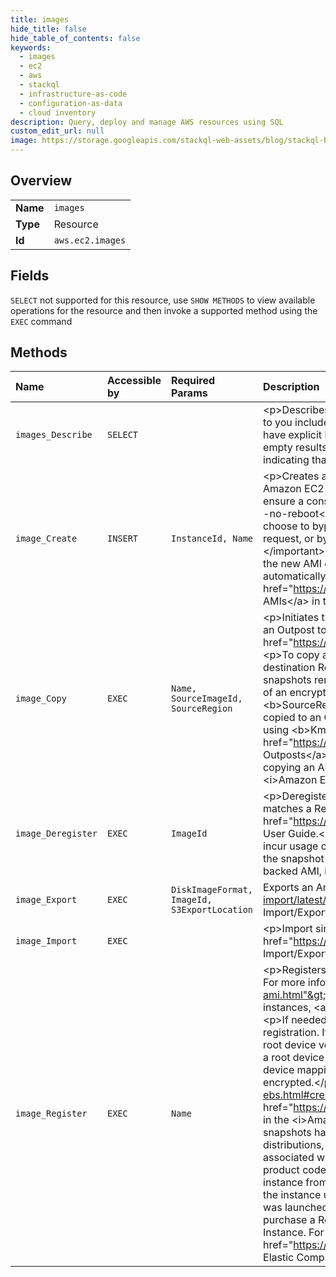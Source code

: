 ```yaml
---
title: images
hide_title: false
hide_table_of_contents: false
keywords:
  - images
  - ec2
  - aws    
  - stackql
  - infrastructure-as-code
  - configuration-as-data
  - cloud inventory
description: Query, deploy and manage AWS resources using SQL
custom_edit_url: null
image: https://storage.googleapis.com/stackql-web-assets/blog/stackql-blog-post-featured-image.png
---
```

  
    

## Overview
<table><tbody>
<tr><td><b>Name</b></td><td><code>images</code></td></tr>
<tr><td><b>Type</b></td><td>Resource</td></tr>
<tr><td><b>Id</b></td><td><code>aws.ec2.images</code></td></tr>
</tbody></table>

## Fields
`SELECT` not supported for this resource, use `SHOW METHODS` to view available operations for the resource and then invoke a supported method using the `EXEC` command  
## Methods
| Name | Accessible by | Required Params | Description |
|:-----|:--------------|:----------------|:------------|
| `images_Describe` | `SELECT` |  | &lt;p&gt;Describes the specified images (AMIs, AKIs, and ARIs) available to you or all of the images available to you.&lt;/p&gt; &lt;p&gt;The images available to you include public images, private images that you own, and private images owned by other Amazon Web Services accounts for which you have explicit launch permissions.&lt;/p&gt; &lt;p&gt;Recently deregistered images appear in the returned results for a short interval and then return empty results. After all instances that reference a deregistered AMI are terminated, specifying the ID of the image will eventually return an error indicating that the AMI ID cannot be found.&lt;/p&gt; |
| `image_Create` | `INSERT` | `InstanceId, Name` | &lt;p&gt;Creates an Amazon EBS-backed AMI from an Amazon EBS-backed instance that is either running or stopped.&lt;/p&gt; &lt;p&gt;By default, when Amazon EC2 creates the new AMI, it reboots the instance so that it can take snapshots of the attached volumes while data is at rest, in order to ensure a consistent state. You can set the &lt;code&gt;NoReboot&lt;/code&gt; parameter to &lt;code&gt;true&lt;/code&gt; in the API request, or use the &lt;code&gt;--no-reboot&lt;/code&gt; option in the CLI to prevent Amazon EC2 from shutting down and rebooting the instance.&lt;/p&gt; &lt;important&gt; &lt;p&gt;If you choose to bypass the shutdown and reboot process by setting the &lt;code&gt;NoReboot&lt;/code&gt; parameter to &lt;code&gt;true&lt;/code&gt; in the API request, or by using the &lt;code&gt;--no-reboot&lt;/code&gt; option in the CLI, we can't guarantee the file system integrity of the created image.&lt;/p&gt; &lt;/important&gt; &lt;p&gt;If you customized your instance with instance store volumes or Amazon EBS volumes in addition to the root device volume, the new AMI contains block device mapping information for those volumes. When you launch an instance from this new AMI, the instance automatically launches with those additional volumes.&lt;/p&gt; &lt;p&gt;For more information, see &lt;a href="https://docs.aws.amazon.com/AWSEC2/latest/UserGuide/creating-an-ami-ebs.html"&gt;Creating Amazon EBS-Backed Linux AMIs&lt;/a&gt; in the &lt;i&gt;Amazon Elastic Compute Cloud User Guide&lt;/i&gt;.&lt;/p&gt; |
| `image_Copy` | `EXEC` | `Name, SourceImageId, SourceRegion` | &lt;p&gt;Initiates the copy of an AMI. You can copy an AMI from one Region to another, or from a Region to an Outpost. You can't copy an AMI from an Outpost to a Region, from one Outpost to another, or within the same Outpost. To copy an AMI to another partition, see &lt;a href="https://docs.aws.amazon.com/AWSEC2/latest/APIReference/API_CreateStoreImageTask.html"&gt;CreateStoreImageTask&lt;/a&gt;.&lt;/p&gt; &lt;p&gt;To copy an AMI from one Region to another, specify the source Region using the &lt;b&gt;SourceRegion&lt;/b&gt; parameter, and specify the destination Region using its endpoint. Copies of encrypted backing snapshots for the AMI are encrypted. Copies of unencrypted backing snapshots remain unencrypted, unless you set &lt;code&gt;Encrypted&lt;/code&gt; during the copy operation. You cannot create an unencrypted copy of an encrypted backing snapshot.&lt;/p&gt; &lt;p&gt;To copy an AMI from a Region to an Outpost, specify the source Region using the &lt;b&gt;SourceRegion&lt;/b&gt; parameter, and specify the ARN of the destination Outpost using &lt;b&gt;DestinationOutpostArn&lt;/b&gt;. Backing snapshots copied to an Outpost are encrypted by default using the default encryption key for the Region, or a different key that you specify in the request using &lt;b&gt;KmsKeyId&lt;/b&gt;. Outposts do not support unencrypted snapshots. For more information, &lt;a href="https://docs.aws.amazon.com/AWSEC2/latest/UserGuide/snapshots-outposts.html#ami"&gt; Amazon EBS local snapshots on Outposts&lt;/a&gt; in the &lt;i&gt;Amazon Elastic Compute Cloud User Guide&lt;/i&gt;.&lt;/p&gt; &lt;p&gt;For more information about the prerequisites and limits when copying an AMI, see &lt;a href="https://docs.aws.amazon.com/AWSEC2/latest/UserGuide/CopyingAMIs.html"&gt;Copying an AMI&lt;/a&gt; in the &lt;i&gt;Amazon Elastic Compute Cloud User Guide&lt;/i&gt;.&lt;/p&gt; |
| `image_Deregister` | `EXEC` | `ImageId` | &lt;p&gt;Deregisters the specified AMI. After you deregister an AMI, it can't be used to launch new instances.&lt;/p&gt; &lt;p&gt;If you deregister an AMI that matches a Recycle Bin retention rule, the AMI is retained in the Recycle Bin for the specified retention period. For more information, see &lt;a href="https://docs.aws.amazon.com/AWSEC2/latest/UserGuide/recycle-bin.html"&gt;Recycle Bin&lt;/a&gt; in the Amazon Elastic Compute Cloud User Guide.&lt;/p&gt; &lt;p&gt;When you deregister an AMI, it doesn't affect any instances that you've already launched from the AMI. You'll continue to incur usage costs for those instances until you terminate them.&lt;/p&gt; &lt;p&gt;When you deregister an Amazon EBS-backed AMI, it doesn't affect the snapshot that was created for the root volume of the instance during the AMI creation process. When you deregister an instance store-backed AMI, it doesn't affect the files that you uploaded to Amazon S3 when you created the AMI.&lt;/p&gt; |
| `image_Export` | `EXEC` | `DiskImageFormat, ImageId, S3ExportLocation` | Exports an Amazon Machine Image (AMI) to a VM file. For more information, see &lt;a href="https://docs.aws.amazon.com/vm-import/latest/userguide/vmexport_image.html"&gt;Exporting a VM directly from an Amazon Machine Image (AMI)&lt;/a&gt; in the &lt;i&gt;VM Import/Export User Guide&lt;/i&gt;. |
| `image_Import` | `EXEC` |  | &lt;p&gt;Import single or multi-volume disk images or EBS snapshots into an Amazon Machine Image (AMI).&lt;/p&gt; &lt;p&gt;For more information, see &lt;a href="https://docs.aws.amazon.com/vm-import/latest/userguide/vmimport-image-import.html"&gt;Importing a VM as an image using VM Import/Export&lt;/a&gt; in the &lt;i&gt;VM Import/Export User Guide&lt;/i&gt;.&lt;/p&gt; |
| `image_Register` | `EXEC` | `Name` | &lt;p&gt;Registers an AMI. When you're creating an AMI, this is the final step you must complete before you can launch an instance from the AMI. For more information about creating AMIs, see &lt;a href="https://docs.aws.amazon.com/AWSEC2/latest/UserGuide/creating-an-ami.html"&gt;Creating your own AMIs&lt;/a&gt; in the &lt;i&gt;Amazon Elastic Compute Cloud User Guide&lt;/i&gt;.&lt;/p&gt; &lt;note&gt; &lt;p&gt;For Amazon EBS-backed instances, &lt;a&gt;CreateImage&lt;/a&gt; creates and registers the AMI in a single request, so you don't have to register the AMI yourself.&lt;/p&gt; &lt;/note&gt; &lt;p&gt;If needed, you can deregister an AMI at any time. Any modifications you make to an AMI backed by an instance store volume invalidates its registration. If you make changes to an image, deregister the previous image and register the new image.&lt;/p&gt; &lt;p&gt; &lt;b&gt;Register a snapshot of a root device volume&lt;/b&gt; &lt;/p&gt; &lt;p&gt;You can use &lt;code&gt;RegisterImage&lt;/code&gt; to create an Amazon EBS-backed Linux AMI from a snapshot of a root device volume. You specify the snapshot using a block device mapping. You can't set the encryption state of the volume using the block device mapping. If the snapshot is encrypted, or encryption by default is enabled, the root volume of an instance launched from the AMI is encrypted.&lt;/p&gt; &lt;p&gt;For more information, see &lt;a href="https://docs.aws.amazon.com/AWSEC2/latest/UserGuide/creating-an-ami-ebs.html#creating-launching-ami-from-snapshot"&gt;Create a Linux AMI from a snapshot&lt;/a&gt; and &lt;a href="https://docs.aws.amazon.com/AWSEC2/latest/UserGuide/AMIEncryption.html"&gt;Use encryption with Amazon EBS-backed AMIs&lt;/a&gt; in the &lt;i&gt;Amazon Elastic Compute Cloud User Guide&lt;/i&gt;.&lt;/p&gt; &lt;p&gt; &lt;b&gt;Amazon Web Services Marketplace product codes&lt;/b&gt; &lt;/p&gt; &lt;p&gt;If any snapshots have Amazon Web Services Marketplace product codes, they are copied to the new AMI.&lt;/p&gt; &lt;p&gt;Windows and some Linux distributions, such as Red Hat Enterprise Linux (RHEL) and SUSE Linux Enterprise Server (SLES), use the Amazon EC2 billing product code associated with an AMI to verify the subscription status for package updates. To create a new AMI for operating systems that require a billing product code, instead of registering the AMI, do the following to preserve the billing product code association:&lt;/p&gt; &lt;ol&gt; &lt;li&gt; &lt;p&gt;Launch an instance from an existing AMI with that billing product code.&lt;/p&gt; &lt;/li&gt; &lt;li&gt; &lt;p&gt;Customize the instance.&lt;/p&gt; &lt;/li&gt; &lt;li&gt; &lt;p&gt;Create an AMI from the instance using &lt;a&gt;CreateImage&lt;/a&gt;.&lt;/p&gt; &lt;/li&gt; &lt;/ol&gt; &lt;p&gt;If you purchase a Reserved Instance to apply to an On-Demand Instance that was launched from an AMI with a billing product code, make sure that the Reserved Instance has the matching billing product code. If you purchase a Reserved Instance without the matching billing product code, the Reserved Instance will not be applied to the On-Demand Instance. For information about how to obtain the platform details and billing information of an AMI, see &lt;a href="https://docs.aws.amazon.com/AWSEC2/latest/UserGuide/ami-billing-info.html"&gt;Understanding AMI billing&lt;/a&gt; in the &lt;i&gt;Amazon Elastic Compute Cloud User Guide&lt;/i&gt;.&lt;/p&gt; |
